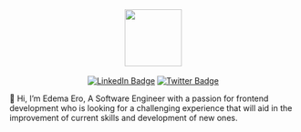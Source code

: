 <!--- - 👋 Hi, I’m @Beyond-Logic
- 👀 I’m interested in A.I, Machine Learning, Space Exploration, Discovering Intelligent Life...
-  I like to play the game of chess
- 💞️ I’m looking to collaborate/work/freelance/remote on ReactJS related job...
- 📫 How to reach me ... twitter @_beyond_logic
--->

<div id="header" align="center">
  <img src="https://media.giphy.com/media/M9gbBd9nbDrOTu1Mqx/giphy.gif" width="100"/>
</div>

<br />
<div id="badges" align="center">
  <a href = "https://www.linkedin.com/in/edemaero/" target="_blank"><img src="https://img.shields.io/badge/LinkedIn-blue?style=for-the-badge&logo=linkedin&logoColor=white" alt="LinkedIn Badge"/></a>
  <a href="https://twitter.com/_beyond_logic" target="_blank"><img src="https://img.shields.io/badge/Twitter-blue?style=for-the-badge&logo=twitter&logoColor=white" alt="Twitter Badge"/></a>
 
</div>

👋 Hi, I’m Edema Ero,
A Software Engineer with a passion for frontend development who is looking for a challenging experience that will aid in the improvement of current skills and development of new ones.

<!---
Beyond-Logic/Beyond-Logic is a ✨ special ✨ repository because its `README.md` (this file) appears on your GitHub profile.
You can click the Preview link to take a look at your changes.
--->
